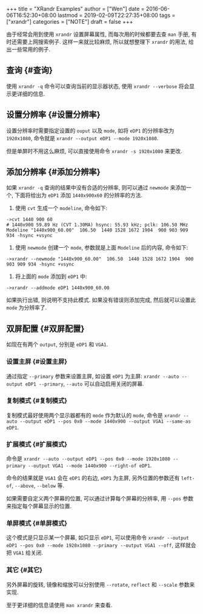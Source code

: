 +++
title = "XRandr Examples"
author = ["Wen"]
date = 2016-06-06T16:52:30+08:00
lastmod = 2019-02-09T22:27:35+08:00
tags = ["xrandr"]
categories = ["NOTE"]
draft = false
+++

由于经常会用到使用 `xrandr` 设置屏幕属性, 而每次用的时候都要去查 `man` 手册, 有时还需要上网搜索例子.
这样一来就比较麻烦, 所以就想整理下 `xrandr` 的用法, 给出一些常用的例子.


## 查询 {#查询}

使用 `xrandr -q` 命令可以查询当前的显示器状态, 使用 `xrandr --verbose` 将会显示更详细的信息.


## 设置分辨率 {#设置分辨率}

设置分辨率时需要指定设置的 `ouput` 以及 `mode`, 如将 `eDP1` 的分辨率改为 `1920x1080`, 命令就是 `xrandr --output eDP1 --mode 1920x1080`.

但是单屏时不用这么麻烦, 可以直接使用命令 `xrandr -s 1920x1080` 来更改.


## 添加分辨率 {#添加分辨率}

如果 `xrandr -q` 查询的结果中没有合适的分辨率, 则可以通过 `newmode` 来添加一个, 下面将给出为 `eDP1` 添加 `1440x900x60` 的分辨率的方法.

1.  使用 `cvt` 生成一个 `modeline`, 命令如下:

```shell
->cvt 1440 900 60
# 1440x900 59.89 Hz (CVT 1.30MA) hsync: 55.93 kHz; pclk: 106.50 MHz
Modeline "1440x900_60.00"  106.50  1440 1528 1672 1904  900 903 909 934 -hsync +vsync
```

1.  使用 `newmode` 创建一个 `mode`, 参数就是上面 `Modeline` 后的内容, 命令如下:

```shell
->xrandr --newmode "1440x900_60.00"  106.50  1440 1528 1672 1904  900 903 909 934 -hsync +vsync
```

1.  将上面的 `mode` 添加到 `eDP1` 中:

```shell
->xrandr --addmode eDP1 1440x900_60.00
```

如果执行出错, 则说明不支持此模式. 如果没有错误则添加完成, 然后就可以设置此 `mode` 为分辨率了.


## 双屏配置 {#双屏配置}

如现在有两个 `output`, 分别是 `eDP1` 和 `VGA1`.


### 设置主屏 {#设置主屏}

通过指定 `--primary` 参数来设置主屏, 如设置 `eDP1` 为主屏: `xrandr --auto --output eDP1 --primary`, `--auto` 可以自动启用关闭的屏幕.


### 复制模式 {#复制模式}

复制模式最好使用两个显示器都有的 `mode` 作为默认的 `mode`, 命令是 `xrandr --auto --output eDP1 --pos 0x0 --mode 1440x900 --output VGA1 --same-as eDP1`.


### 扩展模式 {#扩展模式}

命令是 `xrandr --auto --output eDP1 --pos 0x0 --mode 1920x1080 --primary --output VGA1 --mode 1440x900 --right-of eDP1`.

命令的结果就是 `VGA1` 会在 `eDP1` 的右边, `eDP1` 为主屏, 另外位置的参数还有 `left-of`, `--above`, `--below` 等.

如果需要自定义两个屏幕的位置, 可以通过计算每个屏幕的分辨率, 用 `--pos` 参数来指定每个屏幕显示的位置.


### 单屏模式 {#单屏模式}

这个模式是只显示某一个屏幕, 如只显示 `eDP1`, 可以使用命令 `xrandr --output eDP1 --pos 0x0 --mode 1920x1080 --primary --output VGA1 --off`,
这样就会把 `VGA1` 给关闭.


### 其它 {#其它}

另外屏幕的旋转, 镜像和缩放可以分别使用 `--rotate`, `reflect` 和 `--scale` 参数来实现.

至于更详细的信息请使用 `man xrandr` 来查看.
